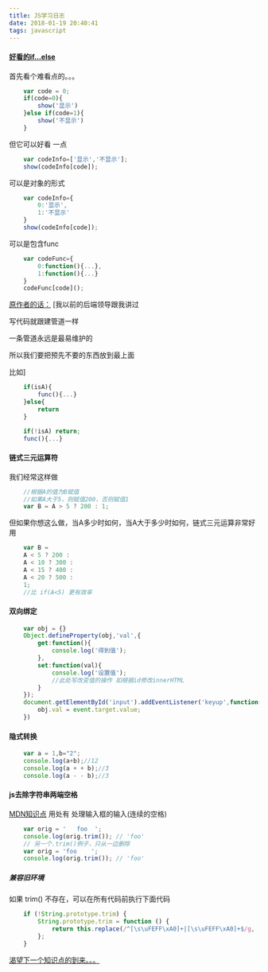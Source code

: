```yaml
---
title: JS学习日志
date: 2018-01-19 20:40:41
tags: javascript
---
```


#### [好看的if...else](https://mp.weixin.qq.com/s/cInFsWjCRGtKnZ17IfFXUw)
首先看个难看点的。。。

```javascript
    var code = 0;
    if(code=0){
        show('显示')
    }else if(code=1){
        show('不显示')
    }
```
但它可以好看 一点
```javascript
    var codeInfo=['显示','不显示'];
    show(codeInfo[code]);
```
<!--more-->
可以是对象的形式
```javascript
    var codeInfo={
        0:'显示',
        1:'不显示'
    }
    show(codeInfo[code]);
```
可以是包含func
```javascript
    var codeFunc={
        0:function(){...},
        1:function(){...}
    }
    codeFunc[code]();
```
[原作者的话：](https://mp.weixin.qq.com/s/cInFsWjCRGtKnZ17IfFXUw)
[我以前的后端领导跟我讲过

写代码就跟建管道一样

一条管道永远是最易维护的

所以我们要把预先不要的东西放到最上面

比如]

```javascript
    if(isA){
        func(){...}
    }else{
        return
    }

    if(!isA) return;
    func(){...}
```

#### 链式三元运算符
我们经常这样做
```javascript
    //根据A的值为B赋值
    //如果A大于5，则赋值200，否则赋值1
    var B = A > 5 ? 200 : 1;
```
但如果你想这么做，当A多少时如何，当A大于多少时如何，链式三元运算非常好用
```javascript
    var B = 
    A < 5 ? 200 : 
    A < 10 ? 300 :
    A < 15 ? 400 :
    A < 20 ? 500 :
    1;
    //比 if(A<5) 更有效率
```

#### 双向绑定
```javascript
    var obj = {}
    Object.defineProperty(obj,'val',{
        get:function(){
            console.log('得到值');
        },
        set:function(val){
            console.log('设置值');
            //此处写改变值的操作 如根据id修改innerHTML
        }
    });
    document.getElementById('input').addEventListener('keyup',function(){
        obj.val = event.target.value;
    })
```

#### 隐式转换
```javascript
    var a = 1,b="2";
    console.log(a+b);//12
    console.log(a + + b);//3
    console.log(a - - b);//3
```

#### js去除字符串两端空格
[MDN知识点](https://developer.mozilla.org/zh-CN/docs/Web/JavaScript/Reference/Global_Objects/String/Trim)
用处有 处理输入框的输入(连续的空格)
```javascript
    var orig = '   foo  ';
    console.log(orig.trim()); // 'foo'
    // 另一个.trim()例子，只从一边删除
    var orig = 'foo    ';
    console.log(orig.trim()); // 'foo'
```
##### 兼容旧环境
如果 trim() 不存在，可以在所有代码前执行下面代码
```javascript
    if (!String.prototype.trim) {
        String.prototype.trim = function () {
            return this.replace(/^[\s\uFEFF\xA0]+|[\s\uFEFF\xA0]+$/g, '');
        };
    }
```





[渴望下一个知识点的到来。。。](/)